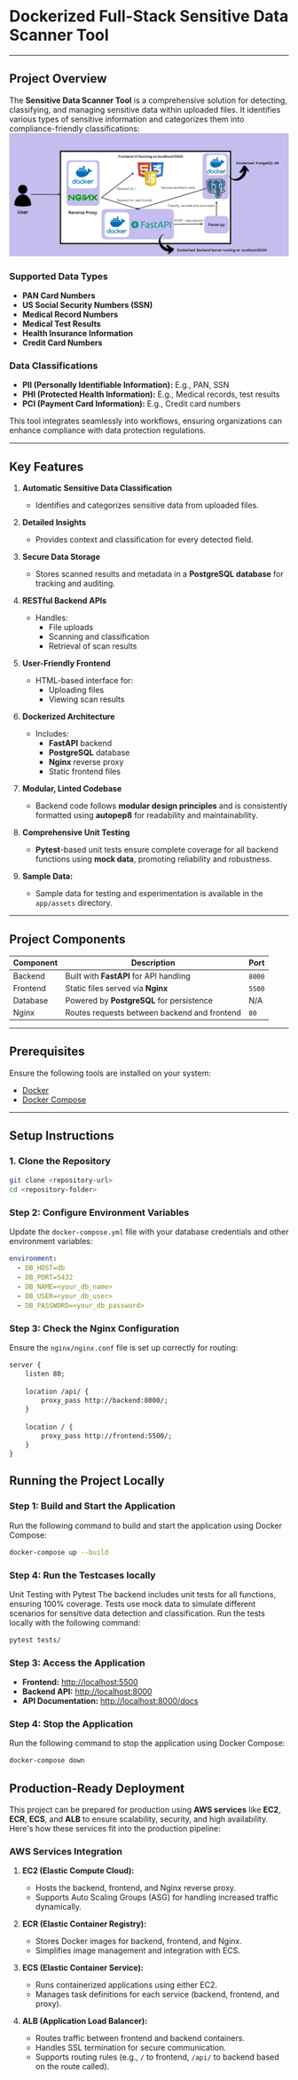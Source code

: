 # **Dockerized Full-Stack Sensitive Data Scanner Tool**

---

## **Project Overview**

The **Sensitive Data Scanner Tool** is a comprehensive solution for detecting, classifying, and managing sensitive data within uploaded files. It identifies various types of sensitive information and categorizes them into compliance-friendly classifications:
![Approach](app/assets/approach.png)

### **Supported Data Types**
- **PAN Card Numbers**
- **US Social Security Numbers (SSN)**
- **Medical Record Numbers**
- **Medical Test Results**
- **Health Insurance Information**
- **Credit Card Numbers**

### **Data Classifications**
- **PII (Personally Identifiable Information):** E.g., PAN, SSN
- **PHI (Protected Health Information):** E.g., Medical records, test results
- **PCI (Payment Card Information):** E.g., Credit card numbers

This tool integrates seamlessly into workflows, ensuring organizations can enhance compliance with data protection regulations.

---

## **Key Features**

1. **Automatic Sensitive Data Classification**  
   - Identifies and categorizes sensitive data from uploaded files.  

2. **Detailed Insights**  
   - Provides context and classification for every detected field.  

3. **Secure Data Storage**  
   - Stores scanned results and metadata in a **PostgreSQL database** for tracking and auditing.  

4. **RESTful Backend APIs**  
   - Handles:
     - File uploads
     - Scanning and classification
     - Retrieval of scan results  

5. **User-Friendly Frontend**  
   - HTML-based interface for:
     - Uploading files
     - Viewing scan results  

6. **Dockerized Architecture**  
   - Includes:
     - **FastAPI** backend
     - **PostgreSQL** database
     - **Nginx** reverse proxy
     - Static frontend files
      
7. **Modular, Linted Codebase**  
   - Backend code follows **modular design principles** and is consistently formatted using **autopep8** for readability and maintainability.

8. **Comprehensive Unit Testing**  
   - **Pytest**-based unit tests ensure complete coverage for all backend functions using **mock data**, promoting reliability and robustness.

9. **Sample Data:**
   - Sample data for testing and experimentation is available in the `app/assets` directory.
---

## **Project Components**

| **Component** | **Description**                          | **Port** |
|---------------|------------------------------------------|----------|
| Backend       | Built with **FastAPI** for API handling  | `8000`   |
| Frontend      | Static files served via **Nginx**        | `5500`   |
| Database      | Powered by **PostgreSQL** for persistence| N/A      |
| Nginx         | Routes requests between backend and frontend | `80`    |

---

## **Prerequisites**

Ensure the following tools are installed on your system:

- [Docker](https://www.docker.com/products/docker-desktop)  
- [Docker Compose](https://docs.docker.com/compose/)  

---

## **Setup Instructions**

### 1. Clone the Repository
```bash
git clone <repository-url>
cd <repository-folder>

```
### **Step 2: Configure Environment Variables**
Update the `docker-compose.yml` file with your database credentials and other environment variables:

```yaml
environment:
  - DB_HOST=db
  - DB_PORT=5432
  - DB_NAME=<your_db_name>
  - DB_USER=<your_db_user>
  - DB_PASSWORD=<your_db_password>
```
### **Step 3: Check the Nginx Configuration**
Ensure the `nginx/nginx.conf` file is set up correctly for routing:

```nginx
server {
    listen 80;

    location /api/ {
        proxy_pass http://backend:8000/;
    }

    location / {
        proxy_pass http://frontend:5500/;
    }
}
```
## **Running the Project Locally**

### **Step 1: Build and Start the Application**
Run the following command to build and start the application using Docker Compose:

```bash
docker-compose up --build
```
### **Step 4: Run the Testcases locally**
Unit Testing with Pytest
The backend includes unit tests for all functions, ensuring 100% coverage.
Tests use mock data to simulate different scenarios for sensitive data detection and classification.
Run the tests locally with the following command:

```bash
pytest tests/
```
### **Step 3: Access the Application**
- **Frontend:** [http://localhost:5500](http://localhost:5500)  
- **Backend API:** [http://localhost:8000](http://localhost:8000)  
- **API Documentation:** [http://localhost:8000/docs](http://localhost:8000/docs)

### **Step 4: Stop the Application**
Run the following command to stop the application using Docker Compose:

```bash
docker-compose down
```

## **Production-Ready Deployment**

This project can be prepared for production using **AWS services** like **EC2**, **ECR**, **ECS**, and **ALB** to ensure scalability, security, and high availability. Here's how these services fit into the production pipeline:

### **AWS Services Integration**
1. **EC2 (Elastic Compute Cloud):**
   - Hosts the backend, frontend, and Nginx reverse proxy.
   - Supports Auto Scaling Groups (ASG) for handling increased traffic dynamically.

2. **ECR (Elastic Container Registry):**
   - Stores Docker images for backend, frontend, and Nginx.
   - Simplifies image management and integration with ECS.

3. **ECS (Elastic Container Service):**
   - Runs containerized applications using either EC2.
   - Manages task definitions for each service (backend, frontend, and proxy).

4. **ALB (Application Load Balancer):**
   - Routes traffic between frontend and backend containers.
   - Handles SSL termination for secure communication.
   - Supports routing rules (e.g., `/` to frontend, `/api/` to backend based on the route called).


